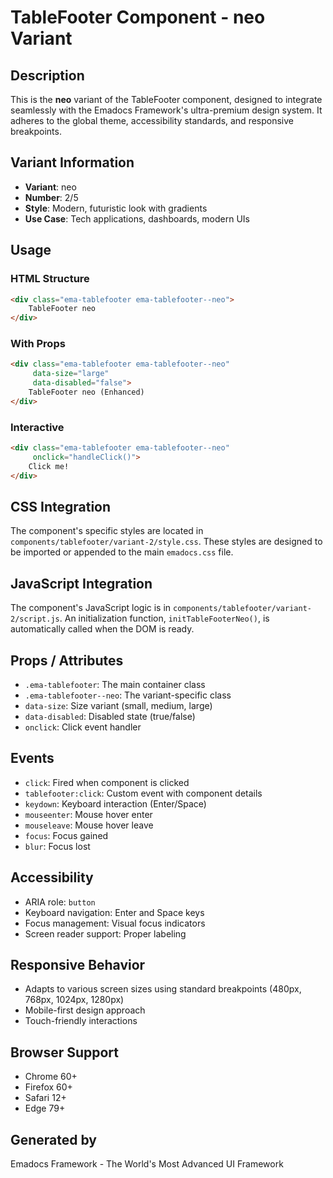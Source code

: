 # TableFooter Component - neo Variant

## Description
This is the **neo** variant of the TableFooter component, designed to integrate seamlessly with the Emadocs Framework's ultra-premium design system. It adheres to the global theme, accessibility standards, and responsive breakpoints.

## Variant Information
- **Variant**: neo
- **Number**: 2/5
- **Style**: Modern, futuristic look with gradients
- **Use Case**: Tech applications, dashboards, modern UIs

## Usage

### HTML Structure
```html
<div class="ema-tablefooter ema-tablefooter--neo">
    TableFooter neo
</div>
```

### With Props
```html
<div class="ema-tablefooter ema-tablefooter--neo" 
     data-size="large" 
     data-disabled="false">
    TableFooter neo (Enhanced)
</div>
```

### Interactive
```html
<div class="ema-tablefooter ema-tablefooter--neo" 
     onclick="handleClick()">
    Click me!
</div>
```

## CSS Integration
The component's specific styles are located in `components/tablefooter/variant-2/style.css`. These styles are designed to be imported or appended to the main `emadocs.css` file.

## JavaScript Integration
The component's JavaScript logic is in `components/tablefooter/variant-2/script.js`. An initialization function, `initTableFooterNeo()`, is automatically called when the DOM is ready.

## Props / Attributes
- `.ema-tablefooter`: The main container class
- `.ema-tablefooter--neo`: The variant-specific class
- `data-size`: Size variant (small, medium, large)
- `data-disabled`: Disabled state (true/false)
- `onclick`: Click event handler

## Events
- `click`: Fired when component is clicked
- `tablefooter:click`: Custom event with component details
- `keydown`: Keyboard interaction (Enter/Space)
- `mouseenter`: Mouse hover enter
- `mouseleave`: Mouse hover leave
- `focus`: Focus gained
- `blur`: Focus lost

## Accessibility
- ARIA role: `button`
- Keyboard navigation: Enter and Space keys
- Focus management: Visual focus indicators
- Screen reader support: Proper labeling

## Responsive Behavior
- Adapts to various screen sizes using standard breakpoints (480px, 768px, 1024px, 1280px)
- Mobile-first design approach
- Touch-friendly interactions

## Browser Support
- Chrome 60+
- Firefox 60+
- Safari 12+
- Edge 79+

## Generated by
Emadocs Framework - The World's Most Advanced UI Framework
